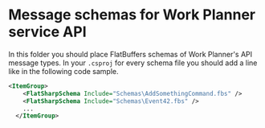 # Message schemas for Work Planner service API
In this folder you should place FlatBuffers schemas of Work Planner's API message types. In your `.csproj` for every schema file you should add a line like in the following code sample.
```xml
<ItemGroup>
    <FlatSharpSchema Include="Schemas\AddSomethingCommand.fbs" />
    <FlatSharpSchema Include="Schemas\Event42.fbs" />
    ...
  </ItemGroup>
```
